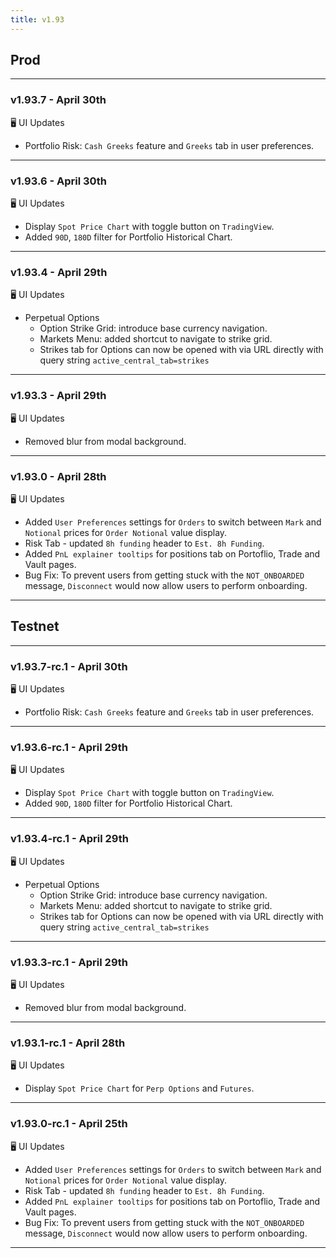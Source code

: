 ```yaml
---
title: v1.93
---
```

## Prod
---
### v1.93.7 - April 30th
🖥️  UI Updates
* Portfolio Risk: `Cash Greeks` feature and `Greeks` tab in user preferences.
---
### v1.93.6 - April 30th
🖥️  UI Updates
* Display `Spot Price Chart` with toggle button on `TradingView`.
* Added `90D`, `180D` filter for Portfolio Historical Chart.
---
### v1.93.4 - April 29th
🖥️  UI Updates
* Perpetual Options
  * Option Strike Grid: introduce base currency navigation.
  * Markets Menu: added shortcut to navigate to strike grid.
  * Strikes tab for Options can now be opened with via URL directly with query string `active_central_tab=strikes`
---
### v1.93.3 - April 29th
🖥️  UI Updates
* Removed blur from modal background.
---
### v1.93.0 - April 28th
🖥️  UI Updates
* Added `User Preferences` settings for `Orders` to switch between `Mark` and `Notional` prices for `Order Notional` value display.
* Risk Tab - updated `8h funding` header to `Est. 8h Funding`.
* Added `PnL explainer tooltips` for positions tab on Portoflio, Trade and Vault pages.
* Bug Fix: To prevent users from getting stuck with the `NOT_ONBOARDED` message, `Disconnect` would now allow users to perform onboarding.
---
## Testnet
---
### v1.93.7-rc.1 - April 30th
🖥️  UI Updates
* Portfolio Risk: `Cash Greeks` feature and `Greeks` tab in user preferences.
---
### v1.93.6-rc.1 - April 29th
🖥️  UI Updates
* Display `Spot Price Chart` with toggle button on `TradingView`.
* Added `90D`, `180D` filter for Portfolio Historical Chart.
---
### v1.93.4-rc.1 - April 29th
🖥️  UI Updates
* Perpetual Options
  * Option Strike Grid: introduce base currency navigation.
  * Markets Menu: added shortcut to navigate to strike grid.
  * Strikes tab for Options can now be opened with via URL directly with query string `active_central_tab=strikes`
---
### v1.93.3-rc.1 - April 29th
🖥️  UI Updates
* Removed blur from modal background.
---
### v1.93.1-rc.1 - April 28th
🖥️  UI Updates
* Display `Spot Price Chart` for `Perp Options` and `Futures`.
---
### v1.93.0-rc.1 - April 25th
🖥️  UI Updates
* Added `User Preferences` settings for `Orders` to switch between `Mark` and `Notional` prices for `Order Notional` value display.
* Risk Tab - updated `8h funding` header to `Est. 8h Funding`.
* Added `PnL explainer tooltips` for positions tab on Portoflio, Trade and Vault pages.
* Bug Fix: To prevent users from getting stuck with the `NOT_ONBOARDED` message, `Disconnect` would now allow users to perform onboarding.
---
